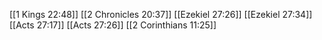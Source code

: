 [[1 Kings 22:48]]
[[2 Chronicles 20:37]]
[[Ezekiel 27:26]]
[[Ezekiel 27:34]]
[[Acts 27:17]]
[[Acts 27:26]]
[[2 Corinthians 11:25]]
